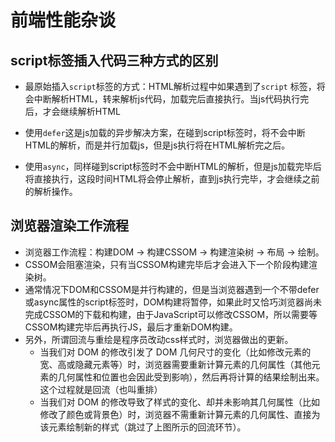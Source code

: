 # 前端性能杂谈

## script标签插入代码三种方式的区别

* 最原始插入`script`标签的方式：HTML解析过程中如果遇到了`script` 标签，将会中断解析HTML，转来解析js代码，加载完后直接执行。当js代码执行完后，才会继续解析HTML

* 使用`defer`这是js加载的异步解决方案，在碰到script标签时，将不会中断HTML的解析，而是并行加载js，但是js执行将在HTML解析完之后。

* 使用`async`，同样碰到script标签时不会中断HTML的解析，但是js加载完毕后将直接执行，这段时间HTML将会停止解析，直到js执行完毕，才会继续之前的解析操作。

## 浏览器渲染工作流程

* 浏览器工作流程：构建DOM -> 构建CSSOM -> 构建渲染树 -> 布局 -> 绘制。
* CSSOM会阻塞渲染，只有当CSSOM构建完毕后才会进入下一个阶段构建渲染树。
* 通常情况下DOM和CSSOM是并行构建的，但是当浏览器遇到一个不带defer或async属性的script标签时，DOM构建将暂停，如果此时又恰巧浏览器尚未完成CSSOM的下载和构建，由于JavaScript可以修改CSSOM，所以需要等CSSOM构建完毕后再执行JS，最后才重新DOM构建。
* 另外，所谓回流与重绘是程序员改动css样式时，浏览器做出的更新。
    + 当我们对 DOM 的修改引发了 DOM 几何尺寸的变化（比如修改元素的宽、高或隐藏元素等）时，浏览器需要重新计算元素的几何属性（其他元素的几何属性和位置也会因此受到影响），然后再将计算的结果绘制出来。这个过程就是回流（也叫重排）
    + 当我们对 DOM 的修改导致了样式的变化、却并未影响其几何属性（比如修改了颜色或背景色）时，浏览器不需重新计算元素的几何属性、直接为该元素绘制新的样式（跳过了上图所示的回流环节）。


